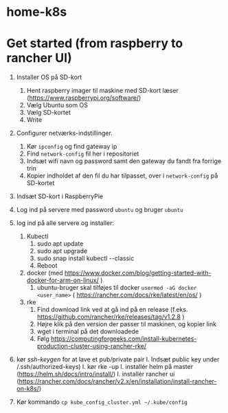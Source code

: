 # home-k8s

# Get started (from raspberry to rancher UI)
1. Installer OS på SD-kort
    1. Hent raspberry imager til maskine med SD-kort læser (https://www.raspberrypi.org/software/)
    1. Vælg Ubuntu som OS
    1. Vælg SD-kortet
    1. Write
1. Configurer netværks-indstillinger.
    1. Kør `ipconfig` og find gateway ip
    2. Find `network-config` fil her i repositoriet
    3. Indsæt wifi navn og password samt den gateway du fandt fra forrige trin
    4. Kopier indholdet af den fil du har tilpasset, over i `network-config` på SD-kortet
1. Indsæt SD-kort i RaspberryPie

1. Log ind på servere med password `ubuntu` og bruger `ubuntu`
1. log ind på alle servere og installer:
    1. Kubectl
        1. sudo apt update
        1. sudo apt upgrade 
        1. sudo snap install kubectl --classic
        1. Reboot 
    4. docker (med https://www.docker.com/blog/getting-started-with-docker-for-arm-on-linux/ ) 
        1. ubuntu-bruger skal tilføjes til docker `usermod -aG docker <user_name>` ( https://rancher.com/docs/rke/latest/en/os/ )
    6. rke
        1. Find download link ved at gå ind på en release (f.eks. https://github.com/rancher/rke/releases/tag/v1.2.8 )
        1. Højre klik på den version der passer til maskinen, og kopier link
        1. wget i terminal på det downloadede
        1. Følg https://computingforgeeks.com/install-kubernetes-production-cluster-using-rancher-rke/
1. kør *ssh-keygen* for at lave et pub/private pair
l. Indsæt public key under /.ssh/authorized-keys)
l. kør rke -up
l. installér helm på master (https://helm.sh/docs/intro/install/)
l. installér rancher ui  (https://rancher.com/docs/rancher/v2.x/en/installation/install-rancher-on-k8s/)
1. Kør kommando `cp kube_config_cluster.yml ~/.kube/config`
